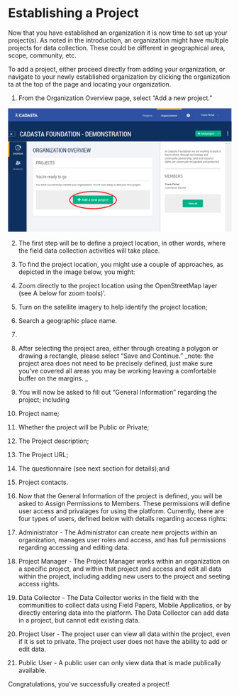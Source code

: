 # Establishing a Project



Now that you have established an organization it is now time to set up your project\(s\). As noted in the introduction, an organization might have multiple projects for data collection. These could be different in geographical area, scope, community, etc.


To add a project, either proceed directly from adding your organization, or navigate to your newly established organization by clicking the organization ta at the top of the page and locating your organization.


1. From the Organization Overview page, select “Add a new project.”

  ![](/en/assets/add_project.png) 

2. The first step will be to define a project location, in other words, where the field data collection activities will take place.


3. To find the project location, you might use a couple of approaches, as depicted in the image below, you might:

  1. Zoom directly to the project location using the OpenStreetMap layer \(see A below for zoom tools\)’.

  2. Turn on the satellite imagery to help identify the project location;

  3. Search a geographic place name.

  4. 


4. After selecting the project area, either through creating a polygon or drawing a rectangle, please select “Save and Continue.” _note: the project area does not need to be precisely defined, just make sure you’ve covered all areas you may be working leaving a comfortable buffer on the margins.
  _

5. You will now be asked to fill out “General Information” regarding the project; including


  1. Project name;


  2. Whether the project will be Public or Private;


  3. The Project description;


  4. The Project URL;


  5. The questionnaire \(see next section for details\);and


  6. Project contacts.



6. Now that the General Information of the project is defined, you will be asked to Assign Permissions to Members. These permissions will define user access and privalages for using the platform. Currently, there are four types of users, defined below with details regarding access rights:


  1. Administrator - The Administrator can create new projects within an organization, manages user roles and access, and has full permissions regarding accessing and editing data.


  2. Project Manager - The Project Manager works within an organization on a specific project, and within that project and access and edit all data within the project, including adding new users to the project and seeting access rights.


  3. Data Collector - The Data Collector works in the field with the communities to collect data using Field Papers, Mobile Applicatios, or by directly entering data into the platform. The Data Collector can add data in a project, but cannot edit existing data.


  4. Project User - The project user can view all data within the project, even if it is set to private. The project user does not have the ability to add or edit data.


  5. Public User - A public user can only view data that is made publically available.




Congratulations, you've successfully created a project!

